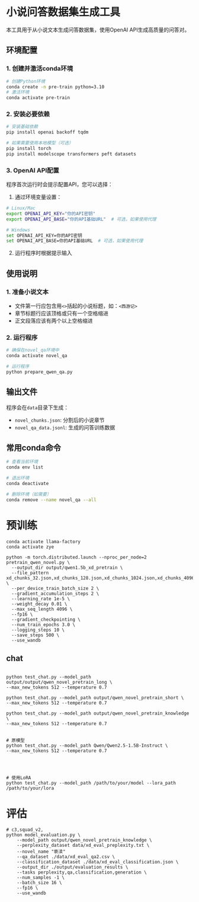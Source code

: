 # 小说问答数据集生成工具

本工具用于从小说文本生成问答数据集，使用OpenAI API生成高质量的问答对。

## 环境配置

### 1. 创建并激活conda环境
```bash
# 创建Python环境
conda create -n pre-train python=3.10
# 激活环境
conda activate pre-train
```

### 2. 安装必要依赖
```bash
# 安装基础依赖
pip install openai backoff tqdm

# 如果需要使用本地模型（可选）
pip install torch
pip install modelscope transformers peft datasets
```

### 3. OpenAI API配置
程序首次运行时会提示配置API，您可以选择：

1. 通过环境变量设置：
```bash
# Linux/Mac
export OPENAI_API_KEY="你的API密钥"
export OPENAI_API_BASE="你的API基础URL"  # 可选，如果使用代理

# Windows
set OPENAI_API_KEY=你的API密钥
set OPENAI_API_BASE=你的API基础URL  # 可选，如果使用代理
```

2. 运行程序时根据提示输入

## 使用说明

### 1. 准备小说文本
- 文件第一行应包含用`<>`括起的小说标题，如：`<西游记>`
- 章节标题行应该顶格或只有一个空格缩进
- 正文段落应该有两个以上空格缩进

### 2. 运行程序
```bash
# 确保在novel_qa环境中
conda activate novel_qa

# 运行程序
python prepare_qwen_qa.py
```

## 输出文件
程序会在`data`目录下生成：
- `novel_chunks.json`: 分割后的小说章节
- `novel_qa_data.jsonl`: 生成的问答训练数据

## 常用conda命令
```bash
# 查看当前环境
conda env list

# 退出环境
conda deactivate

# 删除环境（如需要）
conda remove --name novel_qa --all
```


# 预训练

```
conda activate llama-factory
conda activate zye
```


```
python -m torch.distributed.launch --nproc_per_node=2 pretrain_qwen_novel.py \
  --output_dir output/qwen1.5b_xd_pretrain \
  --file_pattern xd_chunks_32.json,xd_chunks_128.json,xd_chunks_1024.json,xd_chunks_4096.json \
  --per_device_train_batch_size 2 \
  --gradient_accumulation_steps 2 \
  --learning_rate 1e-5 \
  --weight_decay 0.01 \
  --max_seq_length 4096 \
  --fp16 \
  --gradient_checkpointing \
  --num_train_epochs 3.0 \
  --logging_steps 10 \
  --save_steps 500 \
  --use_wandb
```

## chat
```

python test_chat.py --model_path output/output/qwen_novel_pretrain_long \
--max_new_tokens 512 --temperature 0.7

python test_chat.py --model_path output/qwen_novel_pretrain_short \
--max_new_tokens 512 --temperature 0.7

python test_chat.py --model_path output/qwen_novel_pretrain_knowledge \
--max_new_tokens 512 --temperature 0.7


# 原模型
python test_chat.py --model_path Qwen/Qwen2.5-1.5B-Instruct \
--max_new_tokens 512 --temperature 0.7




# 使用LoRA
python test_chat.py --model_path /path/to/your/model --lora_path /path/to/your/lora
```


# 评估
```
# c3,squad_v2,
python model_evaluation.py \
    --model_path output/qwen_novel_pretrain_knowledge \
    --perplexity_dataset data/xd_eval_preplexity.txt \
    --novel_name "亵渎"
    --qa_dataset ./data/xd_eval_qa2.csv \
    --classification_dataset ./data/xd_eval_classification.json \
    --output_dir ./output/evaluation_results \
    --tasks perplexity,qa,classification,generation \
    --num_samples -1 \
    --batch_size 16 \
    --fp16 \
    --use_wandb
```